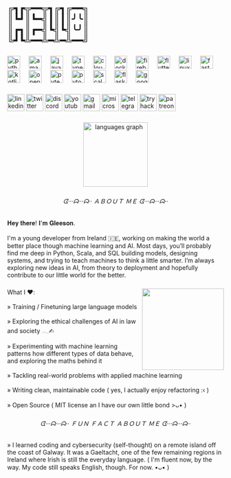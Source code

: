 <h2 align="left">╔┓┏╦━━╦┓╔┓╔━━╗<br>║┗┛║┗━╣┃║┃║╯╰║     <br>║┏┓║┏━╣┗╣┗╣╰╯║      <br>╚┛┗╩━━╩━╩━╩━━╝</h2>

###

<div align="left">
  <img src="https://cdn.jsdelivr.net/gh/devicons/devicon/icons/python/python-original.svg" height="30" alt="python logo"  />
  <img width="12" />
  <img src="https://cdn.simpleicons.org/amazonwebservices/FF9900" height="30" alt="amazonwebservices logo"  />
  <img width="12" />
  <img src="https://cdn.simpleicons.org/javascript/F7DF1E" height="30" alt="javascript logo"  />
  <img width="12" />
  <img src="https://cdn.jsdelivr.net/gh/devicons/devicon/icons/typescript/typescript-original.svg" height="30" alt="typescript logo"  />
  <img width="12" />
  <img src="https://cdn.simpleicons.org/cloudflare/F38020" height="30" alt="cloudflare logo"  />
  <img width="12" />
  <img src="https://cdn.simpleicons.org/docker/2496ED" height="30" alt="docker logo"  />
  <img width="12" />
  <img src="https://cdn.simpleicons.org/firebase/FFCA28" height="30" alt="firebase logo"  />
  <img width="12" />
  <img src="https://cdn.jsdelivr.net/gh/devicons/devicon/icons/flutter/flutter-original.svg" height="30" alt="flutter logo"  />
  <img width="12" />
  <img src="https://cdn.jsdelivr.net/gh/devicons/devicon/icons/linux/linux-original.svg" height="30" alt="linux logo"  />
  <img width="12" />
  <img src="https://cdn.jsdelivr.net/gh/devicons/devicon/icons/fastapi/fastapi-original.svg" height="30" alt="fastapi logo"  />
  <img width="12" />
  <img src="https://cdn.jsdelivr.net/gh/devicons/devicon/icons/kotlin/kotlin-original.svg" height="30" alt="kotlin logo"  />
  <img width="12" />
  <img src="https://cdn.jsdelivr.net/gh/devicons/devicon/icons/opencv/opencv-original.svg" height="30" alt="opencv logo"  />
  <img width="12" />
  <img src="https://cdn.jsdelivr.net/gh/devicons/devicon/icons/pytest/pytest-original.svg" height="30" alt="pytest logo"  />
  <img width="12" />
  <img src="https://cdn.jsdelivr.net/gh/devicons/devicon/icons/pytorch/pytorch-original.svg" height="30" alt="pytorch logo"  />
  <img width="12" />
  <img src="https://cdn.jsdelivr.net/gh/devicons/devicon/icons/scala/scala-original.svg" height="30" alt="scala logo"  />
  <img width="12" />
  <img src="https://cdn.simpleicons.org/flask/000000" height="30" alt="flask logo"  />
  <img width="12" />
  <img src="https://cdn.jsdelivr.net/gh/devicons/devicon/icons/googlecloud/googlecloud-original.svg" height="30" alt="googlecloud logo"  />
</div>

###

<div align="left">
  <img src="https://img.shields.io/static/v1?message=LinkedIn&logo=linkedin&label=&color=0077B5&logoColor=white&labelColor=&style=for-the-badge" height="40" alt="linkedin logo"  />
  <img src="https://img.shields.io/static/v1?message=Twitch&logo=twitch&label=&color=9146FF&logoColor=white&labelColor=&style=for-the-badge" height="40" alt="twitter logo"  />
  <img src="https://img.shields.io/static/v1?message=Discord&logo=discord&label=&color=7289DA&logoColor=white&labelColor=&style=for-the-badge" height="40" alt="discord logo"  />
  <img src="https://img.shields.io/static/v1?message=Youtube&logo=youtube&label=&color=FF0000&logoColor=white&labelColor=&style=for-the-badge" height="40" alt="youtube logo"  />
  <img src="https://img.shields.io/static/v1?message=Gmail&logo=gmail&label=&color=D14836&logoColor=white&labelColor=&style=for-the-badge" height="40" alt="gmail logo"  />
  <img src="https://img.shields.io/static/v1?message=Outlook&logo=microsoft-outlook&label=&color=0078D4&logoColor=white&labelColor=&style=for-the-badge" height="40" alt="microsoft-outlook logo"  />
  <img src="https://img.shields.io/static/v1?message=Telegram&logo=telegram&label=&color=2CA5E0&logoColor=white&labelColor=&style=for-the-badge" height="40" alt="telegram logo"  />
  <img src="https://img.shields.io/static/v1?message=TryHackMe&logo=tryhackme&label=&color=88cc14&logoColor=white&labelColor=&style=for-the-badge" height="40" alt="tryhackme logo"  />
  <img src="https://img.shields.io/static/v1?message=Patreon&logo=patreon&label=&color=F96854&logoColor=white&labelColor=&style=for-the-badge" height="40" alt="patreon logo"  />
</div>

###

<div align="center">
  <img src="https://github-readme-stats.vercel.app/api/top-langs?username=Solgleeson12&locale=en&hide_title=false&layout=compact&card_width=320&langs_count=5&theme=dracula&hide_border=false&order=2" height="150" alt="languages graph"  />
</div>

###

<h6 align="center">ᗧ···ᗣ···ᗣ·· ＡＢＯＵＴ ＭＥ ᗧ···ᗣ···ᗣ··</h6>

###

<p align="left">𝐇𝐞𝐲 𝐭𝐡𝐞𝐫𝐞! 𝐈'𝐦 𝐆𝐥𝐞𝐞𝐬𝐨𝐧.<br><br>​I'm a young developer from Ireland 🇮🇪, working on making the world a better place though machine learning and AI. Most days, you’ll probably find me deep in Python, Scala, and SQL building models, designing systems, and trying to teach machines to think a little smarter. I’m always exploring new ideas in AI, from theory to deployment and hopefully contribute to our little world for the better.</p>

###

<img align="right" height="190" src="https://imgflip.com/s/meme/Futurama-Fry.jpg"  />

###

<p align="left">What I ❤︎:<br><br>» Training / Finetuning large language models <br><br>» Exploring the ethical challenges of AI in law and society 𓂃✍︎<br><br>» Experimenting with machine learning patterns how different types of data behave, and exploring the maths behind it<br><br>» Tackling real-world problems with applied machine learning<br><br>» Writing clean, maintainable code ( yes, I actually enjoy refactoring :‹ ) <br><br>» Open Source ( MIT license an I have our own little bond >ᴗ• )</p>

###

<h6 align="center">ᗧ···ᗣ···ᗣ·· ＦＵＮ ＦＡＣＴ ＡＢＯＵＴ ＭＥ ᗧ···ᗣ···ᗣ··</h6>

###

<p align="left">» I learned coding and cybersecurity (self-thought) on a remote island off the coast of Galway. It was a Gaeltacht, one of the few remaining regions in Ireland where Irish is still the everyday language. ( I'm fluent now, by the way. My code still speaks English, though. For now. •ᴗ• )</p>

###
